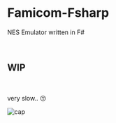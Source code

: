 # Famicom-Fsharp

NES Emulator written in F#

<br>

## WIP

<br>

very slow..  😗

![cap](https://user-images.githubusercontent.com/10168979/166110910-bf28c843-0dfe-4509-aff9-5ec1ab47936b.PNG)






<br><br><br><br><br><br><br><br><br>

